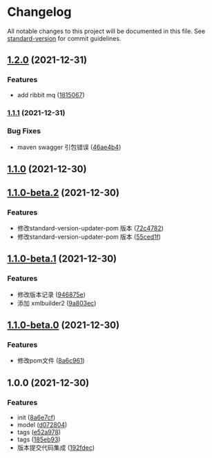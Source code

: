 # Changelog

All notable changes to this project will be documented in this file. See [standard-version](https://github.com/conventional-changelog/standard-version) for commit guidelines.

## [1.2.0](https://github.com/soulRat/spring-boot/compare/v1.1.1...v1.2.0) (2021-12-31)


### Features

* add ribbit mq ([1815067](https://github.com/soulRat/spring-boot/commit/1815067e7d0a0134aa181513b188491ee3cf4ece))

### [1.1.1](https://github.com/soulRat/spring-boot/compare/v1.1.0...v1.1.1) (2021-12-31)


### Bug Fixes

* maven swagger 引包错误 ([46ae4b4](https://github.com/soulRat/spring-boot/commit/46ae4b40eb45261fffc399423585db7f77a5cee0))

## [1.1.0](https://github.com/soulRat/spring-boot/compare/v1.1.0-beta.2...v1.1.0) (2021-12-30)

## [1.1.0-beta.2](https://github.com/soulRat/spring-boot/compare/v1.1.0-beta.1...v1.1.0-beta.2) (2021-12-30)


### Features

* 修改standard-version-updater-pom 版本 ([72c4782](https://github.com/soulRat/spring-boot/commit/72c478262737602f20e46487cc5d7ac759b9d36a))
* 修改standard-version-updater-pom 版本 ([55ced1f](https://github.com/soulRat/spring-boot/commit/55ced1ff1f5457b96f3f21243aa53091fc39a324))

## [1.1.0-beta.1](https://github.com/soulRat/spring-boot/compare/v1.1.0-beta.0...v1.1.0-beta.1) (2021-12-30)


### Features

* 修改版本记录 ([946875e](https://github.com/soulRat/spring-boot/commit/946875e0781918a1f4ad450c4afedf4bdd9c1e3d))
* 添加 xmlbuilder2 ([9a803ec](https://github.com/soulRat/spring-boot/commit/9a803ec77d38de9e889e4fcfa00848017faa14cf))

## [1.1.0-beta.0](https://github.com/soulRat/spring-boot/compare/v1.0.0...v1.1.0-beta.0) (2021-12-30)


### Features

* 修改pom文件 ([8a6c961](https://github.com/soulRat/spring-boot/commit/8a6c961a2495d7d4d0aa18b47953083f1fd3876d))

## 1.0.0 (2021-12-30)


### Features

* init ([8a6e7cf](https://github.com/soulRat/spring-boot/commit/8a6e7cf9c693ac9e11c2ed2bb4f14fe8b133b306))
* model ([d072804](https://github.com/soulRat/spring-boot/commit/d072804875ecaffcc6f105433a98914b9d4e4050))
* tags ([e52a978](https://github.com/soulRat/spring-boot/commit/e52a978d91e81b1dd895773e9d69b070305710b1))
* tags ([185eb93](https://github.com/soulRat/spring-boot/commit/185eb9326466b142c2512b54e41d0db280402a89))
* 版本提交代码集成 ([192fdec](https://github.com/soulRat/spring-boot/commit/192fdeceda99678528439e568c96d299143d4cd8))
